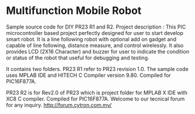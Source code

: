 # Multifunction Mobile Robot
Sample source code for DIY PR23 R1 and R2. Project description : This PIC microcontroller based project perfectly designed for user to start develop smart robot.  It is a line following robot with optional add on gadget and capable of line following, distance measure, and control wirelessly. It also provides LCD (2X16 Character) and buzzer for user to indicate the condition or status of the robot that useful for debugging and testing.

It contains two folders. PR23 R1 refer to PR23 revision 1.0. The sample code uses MPLAB IDE and HITECH C Compiler version 9.80. Compiled for PIC16F877A.

PR23 R2 is for Rev2.0 of PR23 which is project folder for MPLAB X IDE with XC8 C compiler. Compiled for PIC16F877A. Welcome to our tecnical forum for any inquiry. http://forum.cytron.com.my/
